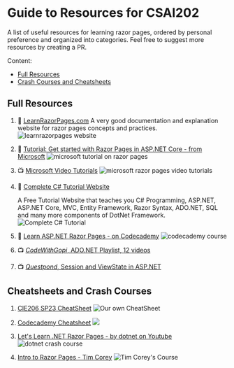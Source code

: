 # Guide to Resources for CSAI202

A list of useful resources for learning razor pages, ordered by personal preference and organized into categories. Feel free to suggest more resources by creating a PR.

Content:
- [Full Resources](#full-resources)
- [Crash Courses and Cheatsheets](#cheatsheets-and-crash-courses)

## Full Resources
1. 📖 [LearnRazorPages.com](https://www.learnrazorpages.com/)
A very good documentation and explanation website for razor pages concepts and practices.
![learnrazorpages website](images/1learnrazorpages.jpg)

1. 📖 [Tutorial: Get started with Razor Pages in ASP.NET Core - from Microsoft](https://learn.microsoft.com/en-us/aspnet/core/tutorials/razor-pages/razor-pages-start?view=aspnetcore-7.0&tabs=visual-studio)
![microsoft tutorial on razor pages](images/2microsoft_tutorial.jpg)

1. 📺 [Microsoft Video Tutorials](https://learn.microsoft.com/en-us/aspnet/web-pages/videos/aspnet-razor-pages/)
![microsoft razor pages video tutorials](images/microsoft_video_tutorials.jpg)

1. 📖 [Complete C# Tutorial Website](images/https://www.completecsharptutorial.com/)
    
    A Free Tutorial Website that teaches you C# Programming, ASP.NET, ASP.NET Core, MVC, Entity Framework, Razor Syntax, ADO.NET, SQL and many more components of DotNet Framework.
![Complete C# Tutorial](images/completecsharptutorial.jpg)

1. 📖 [Learn ASP.NET Razor Pages - on Codecademy](https://www.codecademy.com/learn/learn-asp-net)
![codecademy course](images/3codecademy.jpg)

1. 📺 [*CodeWithGopi*, ADO.NET Playlist, 12 videos](https://youtube.com/playlist?list=PLz3T2C4dYvQJBcQh2LEW6r84THgEmVzwq)

1. 📺 [*Questpond*, Session and ViewState in ASP.NET](https://www.youtube.com/watch?v=j7JqjDIU9BY)

## Cheatsheets and Crash Courses

1. [CIE206 SP23 CheatSheet](CIE206_SP23_LabExamCheatSheet.pdf)
![Our own CheatSheet](images/cie206_cheatsheet.jpg)

2. [Codecademy Cheatsheet](https://www.codecademy.com/learn/learn-asp-net/modules/asp-net-razor-syntax/cheatsheet)
![](images/codecademy_cheatsheet.jpg)

3. [Let's Learn .NET Razor Pages - by dotnet on Youtube](https://www.youtube.com/watch?v=5XWgEHcTe4k)
![dotnet crash course](images/dotnet_crash_course.jpg)

4. [Intro to Razor Pages - Tim Corey](https://www.youtube.com/watch?v=68towqYcQlY)
![Tim Corey's Course](images/tim_corey_course.jpg)

